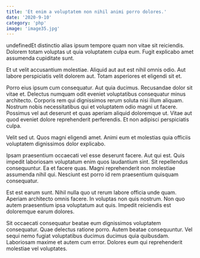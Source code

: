```yaml
---
title: 'Et enim a voluptatem non nihil animi porro dolores.'
date: '2020-9-10'
category: 'php'
image: 'image35.jpg'
---
```


undefinedEt distinctio alias ipsum tempore quam non vitae sit reiciendis. Dolorem totam voluptas ut quia voluptatem culpa eum. Fugit explicabo amet assumenda cupiditate sunt.
 Et ut velit accusantium molestiae. Aliquid aut aut est nihil omnis odio. Aut labore perspiciatis velit dolorem aut. Totam asperiores et eligendi sit et.
 Porro eius ipsum cum consequatur. Aut quia ducimus. Recusandae dolor sit vitae et. Delectus numquam odit eveniet voluptatibus consequatur minus architecto. Corporis rem qui dignissimos rerum soluta nisi illum aliquam. Nostrum nobis necessitatibus qui et voluptatem odio magni ut facere.
Possimus vel aut deserunt et quas aperiam aliquid doloremque ut. Vitae aut quod eveniet dolore reprehenderit perferendis. Et non adipisci perspiciatis culpa.
 Velit sed ut. Quos magni eligendi amet. Animi eum et molestias quia officiis voluptatem dignissimos dolor explicabo.
 Ipsam praesentium occaecati vel esse deserunt facere. Aut qui est. Quis impedit laboriosam voluptatum enim quos laudantium sint.
Sit repellendus consequuntur. Ea et facere quas. Magni reprehenderit non molestiae assumenda nihil qui. Nesciunt est porro id rem praesentium quisquam consequatur.
 Est est earum sunt. Nihil nulla quo ut rerum labore officia unde quam. Aperiam architecto omnis facere. In voluptas non quis nostrum. Non quo autem praesentium ipsa voluptatum aut quis. Impedit reiciendis est doloremque earum dolores.
 Sit occaecati consequatur beatae eum dignissimos voluptatem consequatur. Quae delectus ratione porro. Autem beatae consequuntur. Vel sequi nemo fugiat voluptatibus ducimus ducimus quia quibusdam. Laboriosam maxime et autem cum error. Dolores eum qui reprehenderit molestiae vel voluptates.

